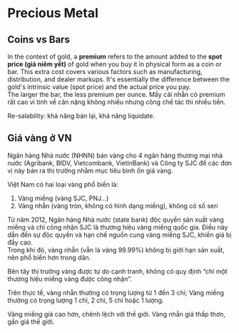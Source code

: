 # Precious Metal

## Coins vs Bars

In the context of gold, a **premium** refers to the amount added to the **spot price (giá niêm yết)** of gold when you buy it in physical form as a coin or bar. This extra cost covers various factors such as manufacturing, distribution, and dealer markups. It's essentially the difference between the gold's intrinsic value (spot price) and the actual price you pay.  
The larger the bar, the less premium per ounce. Mấy cái nhẫn có premium rất cao vì tính về cân nặng không nhiều nhưng công chế tác thì nhiều tiền.

Re-salability: khả năng bán lại, khả năng liquidate.

## Giá vàng ở VN

Ngân hàng Nhà nước (NHNN) bán vàng cho 4 ngân hàng thương mại nhà nước (Agribank, BIDV, Vietcombank, VietinBank) và Công ty SJC để các đơn vị này bán ra thị trường nhằm mục tiêu bình ổn giá vàng.

Việt Nam có hai loại vàng phổ biến là:

1. Vàng miếng (vàng SJC, PNJ...)
2. Vàng nhẫn (vàng tròn, không có hình dạng miếng), không có số seri

Từ năm 2012, Ngân hàng Nhà nước (state bank) độc quyền sản xuất vàng miếng và chỉ công nhận SJC là thương hiệu vàng miếng quốc gia. Điều này dẫn đến sự độc quyền và hạn chế nguồn cung vàng miếng SJC, khiến giá bị đẩy cao.  
Trong khi đó, vàng nhẫn (vẫn là vàng 99.99%) không bị giới hạn sản xuất, nên phổ biến hơn trong dân.

Bên tây thị trường vàng được tự do cạnh tranh, không có quy định “chỉ một thương hiệu miếng vàng được công nhận”.

Trên thực tế, vàng nhẫn thường có trọng lượng từ 1 đến 3 chỉ; Vàng miếng thường có trọng lượng 1 chỉ, 2 chỉ, 5 chỉ hoặc 1 lượng.

Vàng miếng giá cao hơn, chênh lệch với thế giới. Vàng nhẫn giá thấp thơn, gần giá thế giới.
